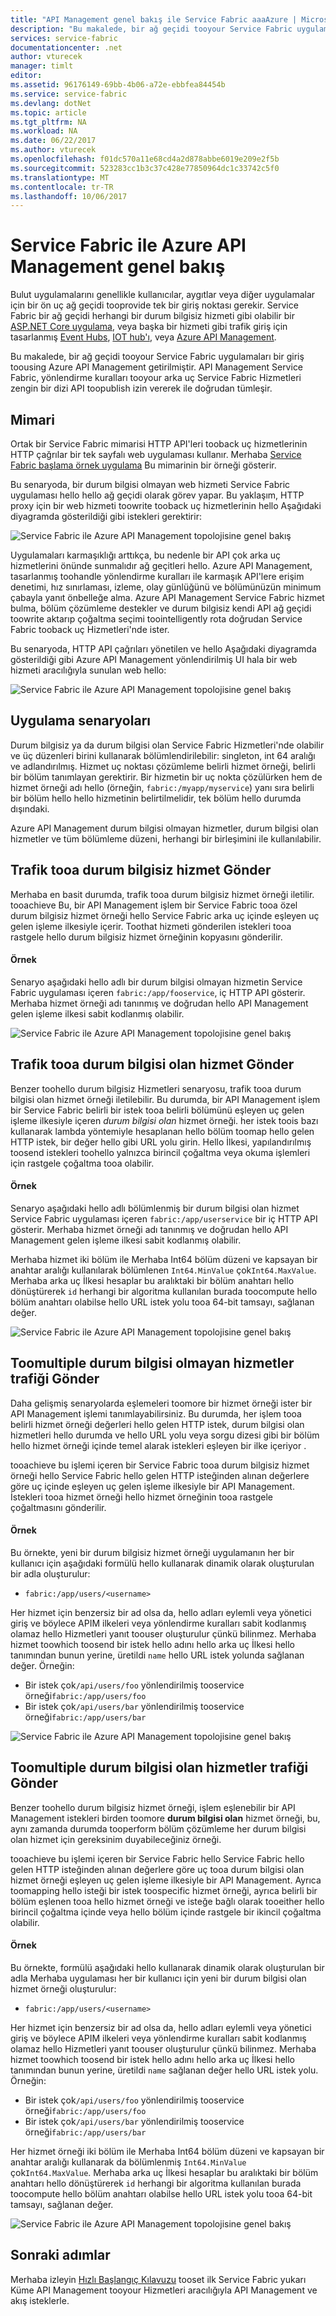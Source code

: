 ```yaml
---
title: "API Management genel bakış ile Service Fabric aaaAzure | Microsoft Docs"
description: "Bu makalede, bir ağ geçidi tooyour Service Fabric uygulamaları bir giriş toousing Azure API Management getirilmiştir."
services: service-fabric
documentationcenter: .net
author: vturecek
manager: timlt
editor: 
ms.assetid: 96176149-69bb-4b06-a72e-ebbfea84454b
ms.service: service-fabric
ms.devlang: dotNet
ms.topic: article
ms.tgt_pltfrm: NA
ms.workload: NA
ms.date: 06/22/2017
ms.author: vturecek
ms.openlocfilehash: f01dc570a11e68cd4a2d878abbe6019e209e2f5b
ms.sourcegitcommit: 523283cc1b3c37c428e77850964dc1c33742c5f0
ms.translationtype: MT
ms.contentlocale: tr-TR
ms.lasthandoff: 10/06/2017
---
```

# <a name="service-fabric-with-azure-api-management-overview"></a>Service Fabric ile Azure API Management genel bakış

Bulut uygulamalarını genellikle kullanıcılar, aygıtlar veya diğer uygulamalar için bir ön uç ağ geçidi tooprovide tek bir giriş noktası gerekir. Service Fabric bir ağ geçidi herhangi bir durum bilgisiz hizmeti gibi olabilir bir [ASP.NET Core uygulama](service-fabric-reliable-services-communication-aspnetcore.md), veya başka bir hizmeti gibi trafik giriş için tasarlanmış [Event Hubs](https://docs.microsoft.com/azure/event-hubs/), [IOT hub'ı](https://docs.microsoft.com/azure/iot-hub/), veya [Azure API Management](https://docs.microsoft.com/azure/api-management/).

Bu makalede, bir ağ geçidi tooyour Service Fabric uygulamaları bir giriş toousing Azure API Management getirilmiştir. API Management Service Fabric, yönlendirme kuralları tooyour arka uç Service Fabric Hizmetleri zengin bir dizi API toopublish izin vererek ile doğrudan tümleşir. 

## <a name="architecture"></a>Mimari
Ortak bir Service Fabric mimarisi HTTP API'leri tooback uç hizmetlerinin HTTP çağrılar bir tek sayfalı web uygulaması kullanır. Merhaba [Service Fabric başlama örnek uygulama](https://github.com/Azure-Samples/service-fabric-dotnet-getting-started) Bu mimarinin bir örneği gösterir.

Bu senaryoda, bir durum bilgisi olmayan web hizmeti Service Fabric uygulaması hello hello ağ geçidi olarak görev yapar. Bu yaklaşım, HTTP proxy için bir web hizmeti toowrite tooback uç hizmetlerinin hello Aşağıdaki diyagramda gösterildiği gibi istekleri gerektirir:

![Service Fabric ile Azure API Management topolojisine genel bakış][sf-web-app-stateless-gateway]

Uygulamaları karmaşıklığı arttıkça, bu nedenle bir API çok arka uç hizmetlerini önünde sunmalıdır ağ geçitleri hello. Azure API Management, tasarlanmış toohandle yönlendirme kuralları ile karmaşık API'lere erişim denetimi, hız sınırlaması, izleme, olay günlüğünü ve bölümünüzün minimum çabayla yanıt önbelleğe alma. Azure API Management Service Fabric hizmet bulma, bölüm çözümleme destekler ve durum bilgisiz kendi API ağ geçidi toowrite aktarıp çoğaltma seçimi toointelligently rota doğrudan Service Fabric tooback uç Hizmetleri'nde ister. 

Bu senaryoda, HTTP API çağrıları yönetilen ve hello Aşağıdaki diyagramda gösterildiği gibi Azure API Management yönlendirilmiş UI hala bir web hizmeti aracılığıyla sunulan web hello:

![Service Fabric ile Azure API Management topolojisine genel bakış][sf-apim-web-app]

## <a name="application-scenarios"></a>Uygulama senaryoları

Durum bilgisiz ya da durum bilgisi olan Service Fabric Hizmetleri'nde olabilir ve üç düzenleri birini kullanarak bölümlendirilebilir: singleton, int 64 aralığı ve adlandırılmış. Hizmet uç noktası çözümleme belirli hizmet örneği, belirli bir bölüm tanımlayan gerektirir. Bir hizmetin bir uç nokta çözülürken hem de hizmet örneği adı hello (örneğin, `fabric:/myapp/myservice`) yanı sıra belirli bir bölüm hello hello hizmetinin belirtilmelidir, tek bölüm hello durumda dışındaki.

Azure API Management durum bilgisi olmayan hizmetler, durum bilgisi olan hizmetler ve tüm bölümleme düzeni, herhangi bir birleşimini ile kullanılabilir.

## <a name="send-traffic-tooa-stateless-service"></a>Trafik tooa durum bilgisiz hizmet Gönder

Merhaba en basit durumda, trafik tooa durum bilgisiz hizmet örneği iletilir. tooachieve Bu, bir API Management işlem bir Service Fabric tooa özel durum bilgisiz hizmet örneği hello Service Fabric arka uç içinde eşleyen uç gelen işleme ilkesiyle içerir. Toothat hizmeti gönderilen istekleri tooa rastgele hello durum bilgisiz hizmet örneğinin kopyasını gönderilir.

#### <a name="example"></a>Örnek
Senaryo aşağıdaki hello adlı bir durum bilgisi olmayan hizmetin Service Fabric uygulaması içeren `fabric:/app/fooservice`, iç HTTP API gösterir. Merhaba hizmet örneği adı tanınmış ve doğrudan hello API Management gelen işleme ilkesi sabit kodlanmış olabilir. 

![Service Fabric ile Azure API Management topolojisine genel bakış][sf-apim-static-stateless]

## <a name="send-traffic-tooa-stateful-service"></a>Trafik tooa durum bilgisi olan hizmet Gönder

Benzer toohello durum bilgisiz Hizmetleri senaryosu, trafik tooa durum bilgisi olan hizmet örneği iletilebilir. Bu durumda, bir API Management işlem bir Service Fabric belirli bir istek tooa belirli bölümünü eşleyen uç gelen işleme ilkesiyle içeren *durum bilgisi olan* hizmet örneği. her istek toois bazı kullanarak lambda yöntemiyle hesaplanan hello bölüm toomap hello gelen HTTP istek, bir değer hello gibi URL yolu girin. Hello İlkesi, yapılandırılmış toosend istekleri toohello yalnızca birincil çoğaltma veya okuma işlemleri için rastgele çoğaltma tooa olabilir.

#### <a name="example"></a>Örnek

Senaryo aşağıdaki hello adlı bölümlenmiş bir durum bilgisi olan hizmet Service Fabric uygulaması içeren `fabric:/app/userservice` bir iç HTTP API gösterir. Merhaba hizmet örneği adı tanınmış ve doğrudan hello API Management gelen işleme ilkesi sabit kodlanmış olabilir.  

Merhaba hizmet iki bölüm ile Merhaba Int64 bölüm düzeni ve kapsayan bir anahtar aralığı kullanılarak bölümlenen `Int64.MinValue` çok`Int64.MaxValue`. Merhaba arka uç İlkesi hesaplar bu aralıktaki bir bölüm anahtarı hello dönüştürerek `id` herhangi bir algoritma kullanılan burada toocompute hello bölüm anahtarı olabilse hello URL istek yolu tooa 64-bit tamsayı, sağlanan değer. 

![Service Fabric ile Azure API Management topolojisine genel bakış][sf-apim-static-stateful]

## <a name="send-traffic-toomultiple-stateless-services"></a>Toomultiple durum bilgisi olmayan hizmetler trafiği Gönder

Daha gelişmiş senaryolarda eşlemeleri toomore bir hizmet örneği ister bir API Management işlemi tanımlayabilirsiniz. Bu durumda, her işlem tooa belirli hizmet örneği değerleri hello gelen HTTP istek, durum bilgisi olan hizmetleri hello durumda ve hello URL yolu veya sorgu dizesi gibi bir bölüm hello hizmet örneği içinde temel alarak istekleri eşleyen bir ilke içeriyor . 

tooachieve bu işlemi içeren bir Service Fabric tooa durum bilgisiz hizmet örneği hello Service Fabric hello gelen HTTP isteğinden alınan değerlere göre uç içinde eşleyen uç gelen işleme ilkesiyle bir API Management. İstekleri tooa hizmet örneği hello hizmet örneğinin tooa rastgele çoğaltmasını gönderilir.

#### <a name="example"></a>Örnek

Bu örnekte, yeni bir durum bilgisiz hizmet örneği uygulamanın her bir kullanıcı için aşağıdaki formülü hello kullanarak dinamik olarak oluşturulan bir adla oluşturulur:
 
 - `fabric:/app/users/<username>`

 Her hizmet için benzersiz bir ad olsa da, hello adları eylemli veya yönetici giriş ve böylece APIM ilkeleri veya yönlendirme kuralları sabit kodlanmış olamaz hello Hizmetleri yanıt toouser oluşturulur çünkü bilinmez. Merhaba hizmet toowhich toosend bir istek hello adını hello arka uç İlkesi hello tanımından bunun yerine, üretildi `name` hello URL istek yolunda sağlanan değer. Örneğin:

  - Bir istek çok`/api/users/foo` yönlendirilmiş tooservice örneği`fabric:/app/users/foo`
  - Bir istek çok`/api/users/bar` yönlendirilmiş tooservice örneği`fabric:/app/users/bar`

![Service Fabric ile Azure API Management topolojisine genel bakış][sf-apim-dynamic-stateless]

## <a name="send-traffic-toomultiple-stateful-services"></a>Toomultiple durum bilgisi olan hizmetler trafiği Gönder

Benzer toohello durum bilgisiz hizmet örneği, işlem eşlenebilir bir API Management istekleri birden toomore **durum bilgisi olan** hizmet örneği, bu, aynı zamanda durumda tooperform bölüm çözümleme her durum bilgisi olan hizmet için gereksinim duyabileceğiniz örneği.

tooachieve bu işlemi içeren bir Service Fabric hello Service Fabric hello gelen HTTP isteğinden alınan değerlere göre uç tooa durum bilgisi olan hizmet örneği eşleyen uç gelen işleme ilkesiyle bir API Management. Ayrıca toomapping hello isteği bir istek toospecific hizmet örneği, ayrıca belirli bir bölüm eşlenen tooa hello hizmet örneği ve isteğe bağlı olarak tooeither hello birincil çoğaltma içinde veya hello bölüm içinde rastgele bir ikincil çoğaltma olabilir.

#### <a name="example"></a>Örnek

Bu örnekte, formülü aşağıdaki hello kullanarak dinamik olarak oluşturulan bir adla Merhaba uygulaması her bir kullanıcı için yeni bir durum bilgisi olan hizmet örneği oluşturulur:
 
 - `fabric:/app/users/<username>`

 Her hizmet için benzersiz bir ad olsa da, hello adları eylemli veya yönetici giriş ve böylece APIM ilkeleri veya yönlendirme kuralları sabit kodlanmış olamaz hello Hizmetleri yanıt toouser oluşturulur çünkü bilinmez. Merhaba hizmet toowhich toosend bir istek hello adını hello arka uç İlkesi hello tanımından bunun yerine, üretildi `name` sağlanan değer hello URL istek yolu. Örneğin:

  - Bir istek çok`/api/users/foo` yönlendirilmiş tooservice örneği`fabric:/app/users/foo`
  - Bir istek çok`/api/users/bar` yönlendirilmiş tooservice örneği`fabric:/app/users/bar`

Her hizmet örneği iki bölüm ile Merhaba Int64 bölüm düzeni ve kapsayan bir anahtar aralığı kullanarak da bölümlenmiş `Int64.MinValue` çok`Int64.MaxValue`. Merhaba arka uç İlkesi hesaplar bu aralıktaki bir bölüm anahtarı hello dönüştürerek `id` herhangi bir algoritma kullanılan burada toocompute hello bölüm anahtarı olabilse hello URL istek yolu tooa 64-bit tamsayı, sağlanan değer. 

![Service Fabric ile Azure API Management topolojisine genel bakış][sf-apim-dynamic-stateful]

## <a name="next-steps"></a>Sonraki adımlar

Merhaba izleyin [Hızlı Başlangıç Kılavuzu](service-fabric-api-management-quick-start.md) tooset ilk Service Fabric yukarı Küme API Management tooyour Hizmetleri aracılığıyla API Management ve akış isteklerle.

<!-- links -->

<!-- pics -->
[sf-apim-web-app]: ./media/service-fabric-api-management-overview/sf-apim-web-app.png
[sf-web-app-stateless-gateway]: ./media/service-fabric-api-management-overview/sf-web-app-stateless-gateway.png
[sf-apim-static-stateless]: ./media/service-fabric-api-management-overview/sf-apim-static-stateless.png
[sf-apim-static-stateful]: ./media/service-fabric-api-management-overview/sf-apim-static-stateful.png
[sf-apim-dynamic-stateless]: ./media/service-fabric-api-management-overview/sf-apim-dynamic-stateless.png
[sf-apim-dynamic-stateful]: ./media/service-fabric-api-management-overview/sf-apim-dynamic-stateful.png
